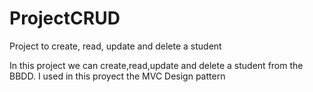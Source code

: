 # ProjectCRUD
Project to create, read, update and delete a student

In this project we can create,read,update and delete a student from the BBDD.
I used in this proyect the MVC Design pattern 
